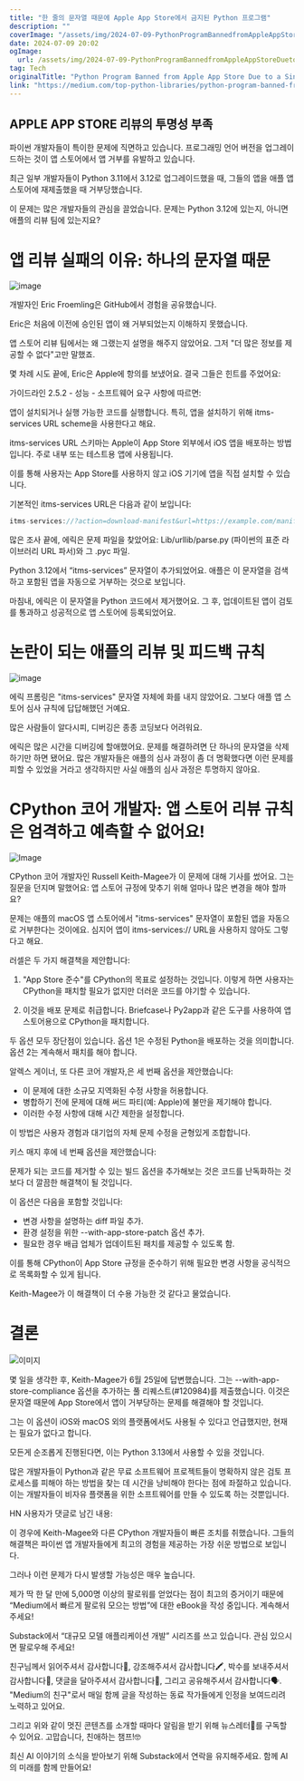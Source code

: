 ```yaml
---
title: "한 줄의 문자열 때문에 Apple App Store에서 금지된 Python 프로그램"
description: ""
coverImage: "/assets/img/2024-07-09-PythonProgramBannedfromAppleAppStoreDuetoaSingleString_0.png"
date: 2024-07-09 20:02
ogImage: 
  url: /assets/img/2024-07-09-PythonProgramBannedfromAppleAppStoreDuetoaSingleString_0.png
tag: Tech
originalTitle: "Python Program Banned from Apple App Store Due to a Single String"
link: "https://medium.com/top-python-libraries/python-program-banned-from-apple-app-store-due-to-a-single-string-a67df6d8fa66"
---
```



## APPLE APP STORE 리뷰의 투명성 부족

파이썬 개발자들이 특이한 문제에 직면하고 있습니다. 프로그래밍 언어 버전을 업그레이드하는 것이 앱 스토어에서 앱 거부를 유발하고 있습니다.

최근 일부 개발자들이 Python 3.11에서 3.12로 업그레이드했을 때, 그들의 앱을 애플 앱 스토어에 재제출했을 때 거부당했습니다.

이 문제는 많은 개발자들의 관심을 끌었습니다. 문제는 Python 3.12에 있는지, 아니면 애플의 리뷰 팀에 있는지요?

<!-- TIL 수평 -->
<ins class="adsbygoogle"
     style="display:block"
     data-ad-client="ca-pub-4877378276818686"
     data-ad-slot="1549334788"
     data-ad-format="auto"
     data-full-width-responsive="true"></ins>
<script>
(adsbygoogle = window.adsbygoogle || []).push({});
</script>

# 앱 리뷰 실패의 이유: 하나의 문자열 때문

![image](/assets/img/2024-07-09-PythonProgramBannedfromAppleAppStoreDuetoaSingleString_0.png)  

개발자인 Eric Froemling은 GitHub에서 경험을 공유했습니다.  

Eric은 처음에 이전에 승인된 앱이 왜 거부되었는지 이해하지 못했습니다.  

<!-- TIL 수평 -->
<ins class="adsbygoogle"
     style="display:block"
     data-ad-client="ca-pub-4877378276818686"
     data-ad-slot="1549334788"
     data-ad-format="auto"
     data-full-width-responsive="true"></ins>
<script>
(adsbygoogle = window.adsbygoogle || []).push({});
</script>

앱 스토어 리뷰 팀에서는 왜 그랬는지 설명을 해주지 않았어요. 그저 "더 많은 정보를 제공할 수 없다"고만 말했죠.

몇 차례 시도 끝에, Eric은 Apple에 항의를 보냈어요. 결국 그들은 힌트를 주었어요:

가이드라인 2.5.2 - 성능 - 소프트웨어 요구 사항에 따르면:

앱이 설치되거나 실행 가능한 코드를 실행합니다. 특히, 앱을 설치하기 위해 itms-services URL scheme을 사용한다고 해요.

<!-- TIL 수평 -->
<ins class="adsbygoogle"
     style="display:block"
     data-ad-client="ca-pub-4877378276818686"
     data-ad-slot="1549334788"
     data-ad-format="auto"
     data-full-width-responsive="true"></ins>
<script>
(adsbygoogle = window.adsbygoogle || []).push({});
</script>

itms-services URL 스키마는 Apple이 App Store 외부에서 iOS 앱을 배포하는 방법입니다. 주로 내부 또는 테스트용 앱에 사용됩니다.

이를 통해 사용자는 App Store를 사용하지 않고 iOS 기기에 앱을 직접 설치할 수 있습니다.

기본적인 itms-services URL은 다음과 같이 보입니다:

```js
itms-services://?action=download-manifest&url=https://example.com/manifest.plist
```

<!-- TIL 수평 -->
<ins class="adsbygoogle"
     style="display:block"
     data-ad-client="ca-pub-4877378276818686"
     data-ad-slot="1549334788"
     data-ad-format="auto"
     data-full-width-responsive="true"></ins>
<script>
(adsbygoogle = window.adsbygoogle || []).push({});
</script>

많은 조사 끝에, 에릭은 문제 파일을 찾았어요: Lib/urllib/parse.py (파이썬의 표준 라이브러리 URL 파서)와 그 .pyc 파일.

Python 3.12에서 “itms-services” 문자열이 추가되었어요. 애플은 이 문자열을 검색하고 포함된 앱을 자동으로 거부하는 것으로 보입니다.

마침내, 에릭은 이 문자열을 Python 코드에서 제거했어요. 그 후, 업데이트된 앱이 검토를 통과하고 성공적으로 앱 스토어에 등록되었어요.

# 논란이 되는 애플의 리뷰 및 피드백 규칙

<!-- TIL 수평 -->
<ins class="adsbygoogle"
     style="display:block"
     data-ad-client="ca-pub-4877378276818686"
     data-ad-slot="1549334788"
     data-ad-format="auto"
     data-full-width-responsive="true"></ins>
<script>
(adsbygoogle = window.adsbygoogle || []).push({});
</script>


![image](/assets/img/2024-07-09-PythonProgramBannedfromAppleAppStoreDuetoaSingleString_1.png)

에릭 프롬링은 "itms-services" 문자열 자체에 화를 내지 않았어요. 그보다 애플 앱 스토어 심사 규칙에 답답해했던 거예요.

많은 사람들이 알다시피, 디버깅은 종종 코딩보다 어려워요.

에릭은 많은 시간을 디버깅에 할애했어요. 문제를 해결하려면 단 하나의 문자열을 삭제하기만 하면 됐어요. 많은 개발자들은 애플의 심사 과정이 좀 더 명확했다면 이런 문제를 피할 수 있었을 거라고 생각하지만 사실 애플의 심사 과정은 투명하지 않아요.


<!-- TIL 수평 -->
<ins class="adsbygoogle"
     style="display:block"
     data-ad-client="ca-pub-4877378276818686"
     data-ad-slot="1549334788"
     data-ad-format="auto"
     data-full-width-responsive="true"></ins>
<script>
(adsbygoogle = window.adsbygoogle || []).push({});
</script>

# CPython 코어 개발자: 앱 스토어 리뷰 규칙은 엄격하고 예측할 수 없어요!

![Image](/assets/img/2024-07-09-PythonProgramBannedfromAppleAppStoreDuetoaSingleString_2.png)

CPython 코어 개발자인 Russell Keith-Magee가 이 문제에 대해 기사를 썼어요. 그는 질문을 던지며 말했어요: 앱 스토어 규정에 맞추기 위해 얼마나 많은 변경을 해야 할까요?

문제는 애플의 macOS 앱 스토어에서 "itms-services" 문자열이 포함된 앱을 자동으로 거부한다는 것이에요. 심지어 앱이 itms-services:// URL을 사용하지 않아도 그렇다고 해요.

<!-- TIL 수평 -->
<ins class="adsbygoogle"
     style="display:block"
     data-ad-client="ca-pub-4877378276818686"
     data-ad-slot="1549334788"
     data-ad-format="auto"
     data-full-width-responsive="true"></ins>
<script>
(adsbygoogle = window.adsbygoogle || []).push({});
</script>

러셀은 두 가지 해결책을 제안합니다:

1. "App Store 준수"를 CPython의 목표로 설정하는 것입니다. 이렇게 하면 사용자는 CPython을 패치할 필요가 없지만 더러운 코드를 야기할 수 있습니다.

2. 이것을 배포 문제로 취급합니다. Briefcase나 Py2app과 같은 도구를 사용하여 앱 스토어용으로 CPython을 패치합니다.

두 옵션 모두 장단점이 있습니다. 옵션 1은 수정된 Python을 배포하는 것을 의미합니다. 옵션 2는 계속해서 패치를 해야 합니다.

<!-- TIL 수평 -->
<ins class="adsbygoogle"
     style="display:block"
     data-ad-client="ca-pub-4877378276818686"
     data-ad-slot="1549334788"
     data-ad-format="auto"
     data-full-width-responsive="true"></ins>
<script>
(adsbygoogle = window.adsbygoogle || []).push({});
</script>

알렉스 게이너, 또 다른 코어 개발자,은 세 번째 옵션을 제안했습니다:

- 이 문제에 대한 소규모 지역화된 수정 사항을 허용합니다.
- 병합하기 전에 문제에 대해 써드 파티(예: Apple)에 불만을 제기해야 합니다.
- 이러한 수정 사항에 대해 시간 제한을 설정합니다.

이 방법은 사용자 경험과 대기업의 자체 문제 수정을 균형있게 조합합니다.

키스 매지 후에 네 번째 옵션을 제안했습니다:

<!-- TIL 수평 -->
<ins class="adsbygoogle"
     style="display:block"
     data-ad-client="ca-pub-4877378276818686"
     data-ad-slot="1549334788"
     data-ad-format="auto"
     data-full-width-responsive="true"></ins>
<script>
(adsbygoogle = window.adsbygoogle || []).push({});
</script>

문제가 되는 코드를 제거할 수 있는 빌드 옵션을 추가해보는 것은 코드를 난독화하는 것보다 더 깔끔한 해결책이 될 것입니다.

이 옵션은 다음을 포함할 것입니다:

- 변경 사항을 설명하는 diff 파일 추가.
- 환경 설정을 위한 --with-app-store-patch 옵션 추가.
- 필요한 경우 배급 업체가 업데이트된 패치를 제공할 수 있도록 함.

이를 통해 CPython이 App Store 규정을 준수하기 위해 필요한 변경 사항을 공식적으로 목록화할 수 있게 됩니다.

<!-- TIL 수평 -->
<ins class="adsbygoogle"
     style="display:block"
     data-ad-client="ca-pub-4877378276818686"
     data-ad-slot="1549334788"
     data-ad-format="auto"
     data-full-width-responsive="true"></ins>
<script>
(adsbygoogle = window.adsbygoogle || []).push({});
</script>

Keith-Magee가 이 해결책이 더 수용 가능한 것 같다고 물었습니다.

# 결론

![이미지](/assets/img/2024-07-09-PythonProgramBannedfromAppleAppStoreDuetoaSingleString_3.png)

몇 일을 생각한 후, Keith-Magee가 6월 25일에 답변했습니다. 그는 --with-app-store-compliance 옵션을 추가하는 풀 리퀘스트(#120984)를 제출했습니다. 이것은 문자열 때문에 App Store에서 앱이 거부당하는 문제를 해결해야 할 것입니다.

<!-- TIL 수평 -->
<ins class="adsbygoogle"
     style="display:block"
     data-ad-client="ca-pub-4877378276818686"
     data-ad-slot="1549334788"
     data-ad-format="auto"
     data-full-width-responsive="true"></ins>
<script>
(adsbygoogle = window.adsbygoogle || []).push({});
</script>

그는 이 옵션이 iOS와 macOS 외의 플랫폼에서도 사용될 수 있다고 언급했지만, 현재는 필요가 없다고 합니다.

모든게 순조롭게 진행된다면, 이는 Python 3.13에서 사용할 수 있을 것입니다.

많은 개발자들이 Python과 같은 무료 소프트웨어 프로젝트들이 명확하지 않은 검토 프로세스를 피해야 하는 방법을 찾는 데 시간을 낭비해야 한다는 점에 좌절하고 있습니다. 이는 개발자들이 비자유 플랫폼을 위한 소프트웨어를 만들 수 있도록 하는 것뿐입니다.

HN 사용자가 댓글로 남긴 내용:

<!-- TIL 수평 -->
<ins class="adsbygoogle"
     style="display:block"
     data-ad-client="ca-pub-4877378276818686"
     data-ad-slot="1549334788"
     data-ad-format="auto"
     data-full-width-responsive="true"></ins>
<script>
(adsbygoogle = window.adsbygoogle || []).push({});
</script>

이 경우에 Keith-Magee와 다른 CPython 개발자들이 빠른 조치를 취했습니다. 그들의 해결책은 파이썬 앱 개발자들에게 최고의 경험을 제공하는 가장 쉬운 방법으로 보입니다.

그러나 이런 문제가 다시 발생할 가능성은 매우 높습니다.

제가 딱 한 달 만에 5,000명 이상의 팔로워를 얻었다는 점이 최고의 증거이기 때문에 “Medium에서 빠르게 팔로워 모으는 방법”에 대한 eBook을 작성 중입니다. 계속해서 주세요!

Substack에서 “대규모 모델 애플리케이션 개발” 시리즈를 쓰고 있습니다. 관심 있으시면 팔로우해 주세요!

<!-- TIL 수평 -->
<ins class="adsbygoogle"
     style="display:block"
     data-ad-client="ca-pub-4877378276818686"
     data-ad-slot="1549334788"
     data-ad-format="auto"
     data-full-width-responsive="true"></ins>
<script>
(adsbygoogle = window.adsbygoogle || []).push({});
</script>

친구님께서 읽어주셔서 감사합니다📖, 강조해주셔서 감사합니다🖍️, 박수를 보내주셔서 감사합니다👏, 댓글을 달아주셔서 감사합니다💬, 그리고 공유해주셔서 감사합니다🗣️. "Medium의 친구"로서 매일 함께 글을 작성하는 동료 작가들에게 인정을 보여드리려 노력하고 있어요.

그리고 위와 같이 멋진 콘텐츠를 소개할 때마다 알림을 받기 위해 뉴스레터📰를 구독할 수 있어요. 고맙습니다, 친애하는 챔프!🤓

최신 AI 이야기의 소식을 받아보기 위해 Substack에서 연락을 유지해주세요. 함께 AI의 미래를 함께 만들어요!